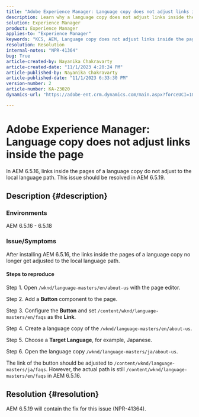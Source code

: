 ```yaml
---
title: "Adobe Experience Manager: Language copy does not adjust links inside the page"
description: Learn why a language copy does not adjust links inside the page in Experience Manager.
solution: Experience Manager
product: Experience Manager
applies-to: "Experience Manager"
keywords: "KCS, AEM, Language copy does not adjust links inside the page"
resolution: Resolution
internal-notes: "NPR-41364"
bug: True
article-created-by: Nayanika Chakravarty
article-created-date: "11/1/2023 4:20:24 PM"
article-published-by: Nayanika Chakravarty
article-published-date: "11/1/2023 6:33:30 PM"
version-number: 2
article-number: KA-23020
dynamics-url: "https://adobe-ent.crm.dynamics.com/main.aspx?forceUCI=1&pagetype=entityrecord&etn=knowledgearticle&id=4438a28e-d278-ee11-8179-6045bd0065f9"

---
```

# Adobe Experience Manager: Language copy does not adjust links inside the page


In AEM 6.5.16, links inside the pages of a language copy do not adjust to the local language path. This issue should be resolved in AEM 6.5.19.

## Description {#description}


### <b>Environments</b>

AEM 6.5.16 - 6.5.18

### Issue/Symptoms

After installing AEM 6.5.16, the links inside the pages of a language copy no longer get adjusted to the local language path.

#### Steps to reproduce

Step 1. Open `/wknd/language-masters/en/about-us` with the page editor.

Step 2. Add a <b>Button</b> component to the page.

Step 3. Configure the <b>Button</b> and set `/content/wknd/language-masters/en/faqs` as the <b>Link</b>.

Step 4. Create a language copy of the `/wknd/language-masters/en/about-us`.

Step 5. Choose a <b>Target Language</b>, for example, Japanese.

Step 6. Open the language copy `/wknd/language-masters/ja/about-us`.

The link of the button should be adjusted to `/content/wknd/language-masters/ja/faqs`. However, the actual path is still `/content/wknd/language-masters/en/faqs` in AEM 6.5.16.


## Resolution {#resolution}


AEM 6.5.19 will contain the fix for this issue (NPR-41364).
